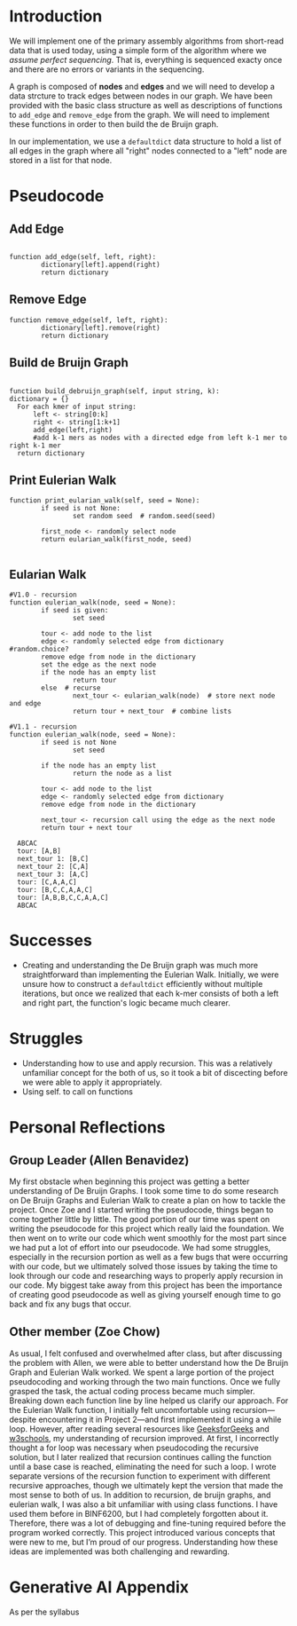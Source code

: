 # Introduction

We will implement one of the primary assembly algorithms from short-read data that is used today, using a simple form of the algorithm where we *assume perfect sequencing*. That is, everything is sequenced exacty once and there are no errors or variants in the sequencing.

A graph is composed of **nodes** and **edges** and we will need to develop a data strcture to track edges between nodes in our graph. We have been provided with the basic class structure as well as descriptions of functions to `add_edge` and `remove_edge` from the graph. We will need to implement these functions in order to then build the de Bruijn graph.

In our implementation, we use a `defaultdict` data structure to hold a list of all edges in the graph where all "right" nodes connected to a "left" node are stored in a list for that node.

# Pseudocode

## Add Edge

```         

function add_edge(self, left, right):
        dictionary[left].append(right)
        return dictionary
```

## Remove Edge

```         
function remove_edge(self, left, right):
        dictionary[left].remove(right)
        return dictionary
```

## Build de Bruijn Graph

```         

function build_debruijn_graph(self, input string, k):
dictionary = {}
  For each kmer of input string:
      left <- string[0:k]
      right <- string[1:k+1]
      add_edge(left,right)   
      #add k-1 mers as nodes with a directed edge from left k-1 mer to right k-1 mer
  return dictionary
```

## Print Eulerian Walk

```         
function print_eularian_walk(self, seed = None):
        if seed is not None:
                set random seed  # random.seed(seed)

        first_node <- randomly select node
        return eularian_walk(first_node, seed)
        
```

## Eularian Walk

```         
#V1.0 - recursion
function eulerian_walk(node, seed = None):
        if seed is given:
                set seed
                
        tour <- add node to the list 
        edge <- randomly selected edge from dictionary  #random.choice?
        remove edge from node in the dictionary
        set the edge as the next node
        if the node has an empty list
                return tour
        else  # recurse
                next_tour <- eularian_walk(node)  # store next node and edge
                return tour + next_tour  # combine lists
                
#V1.1 - recursion
function eulerian_walk(node, seed = None):
        if seed is not None
                set seed
        
        if the node has an empty list
                return the node as a list
        
        tour <- add node to the list 
        edge <- randomly selected edge from dictionary
        remove edge from node in the dictionary
        
        next_tour <- recursion call using the edge as the next node
        return tour + next tour
        
  ABCAC
  tour: [A,B]
  next_tour 1: [B,C]
  next_tour 2: [C,A]
  next_tour 3: [A,C]
  tour: [C,A,A,C]
  tour: [B,C,C,A,A,C]
  tour: [A,B,B,C,C,A,A,C]
  ABCAC
```

# Successes

* Creating and understanding the De Bruijn graph was much more straightforward than implementing the Eulerian Walk. Initially, we were unsure how to construct a `defaultdict` efficiently without multiple iterations, but once we realized that each k-mer consists of both a left and right part, the function's logic became much clearer.

# Struggles

* Understanding how to use and apply recursion. This was a relatively unfamiliar concept for the both of us, so it took a bit of discecting before we were able to apply it appropriately.
* Using self. to call on functions

# Personal Reflections

## Group Leader (Allen Benavidez)

My first obstacle when beginning this project was getting a better understanding of De Bruijn Graphs. I took some time to do some research on De Bruijn Graphs and Eulerian Walk to create a plan on how to tackle the project. Once Zoe and I started writing the pseudocode, things began to come together little by little. The good portion of our time was spent on writing the pseudocode for this project which really laid the foundation. We then went on to write our code which went smoothly for the most part since we had put a lot of effort into our pseudocode. We had some struggles, especially in the recursion portion as well as a few bugs that were occurring with our code, but we ultimately solved those issues by taking the time to look through our code and researching ways to properly apply recursion in our code. My biggest take away from this project has been the importance of creating good pseudocode as well as giving yourself enough time to go back and fix any bugs that occur.

## Other member (Zoe Chow)
As usual, I felt confused and overwhelmed after class, but after discussing the problem with Allen, we were able to better understand how the De Bruijn Graph and Eulerian Walk worked. We spent a large portion of the project pseudocoding and working through the two main functions. Once we fully grasped the task, the actual coding process became much simpler. Breaking down each function line by line helped us clarify our approach. For the Eulerian Walk function, I initially felt uncomfortable using recursion—despite encountering it in Project 2—and first implemented it using a while loop. However, after reading several resources like [GeeksforGeeks](https://www.geeksforgeeks.org/python/recursion-in-python/) and [w3schools](https://www.w3schools.com/python/gloss_python_function_recursion.asp), my understanding of recursion improved. At first, I incorrectly thought a for loop was necessary when pseudocoding the recursive solution, but I later realized that recursion continues calling the function until a base case is reached, eliminating the need for such a loop. I wrote separate versions of the recursion function to experiment with different recursive approaches, though we ultimately kept the version that made the most sense to both of us. In addition to recursion, de bruijn graphs, and eulerian walk, I was also a bit unfamiliar with using class functions. I have used them before in BINF6200, but I had completely forgotten about it. Therefore, there was a lot of debugging and fine-tuning required before the program worked correctly. This project introduced various concepts that were new to me, but I’m proud of our progress. Understanding how these ideas are implemented was both challenging and rewarding.

# Generative AI Appendix

As per the syllabus
